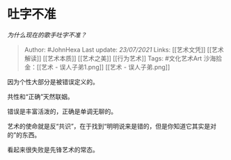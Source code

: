# 吐字不准
*为什么现在的歌手吐字不准？*

> Author: #JohnHexa
Last update: *23/07/2021* 
Links: [[艺术文凭]] [[艺术解读]] [[艺术本质]] [[艺术之美]] [[行为艺术]]
Tags:  #文化艺术Art
沙海拾金：[[艺术 - 误人子弟1.png]] [[艺术 - 误人子弟.png]]



因为个性大部分是被错误定义的。

共性和“正确”天然联姻。

错误是丰富活泼的，正确是单调无聊的。

艺术的使命就是反“共识”，在于找到“明明说来是错的，但是你知道它其实是对的”的东西。

看起来很失败是先锋艺术的常态。



